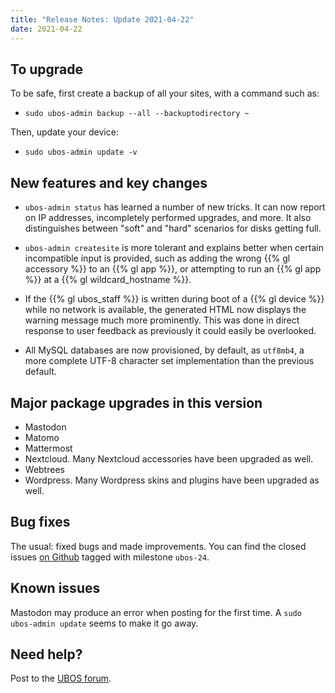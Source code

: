 ```yaml
---
title: "Release Notes: Update 2021-04-22"
date: 2021-04-22
---
```


## To upgrade

To be safe, first create a backup of all your sites, with a command such as:

* ``sudo ubos-admin backup --all --backuptodirectory ~``

Then, update your device:

* ``sudo ubos-admin update -v``

## New features and key changes

* `ubos-admin status` has learned a number of new tricks. It can now report on
  IP addresses, incompletely performed upgrades, and more. It also
  distinguishes between "soft" and "hard" scenarios for disks getting full.

* `ubos-admin createsite` is more tolerant and explains better when certain
  incompatible input is provided, such as adding the wrong {{% gl accessory %}}
  to an {{% gl app %}}, or attempting to run an {{% gl app %}} at a
  {{% gl wildcard_hostname %}}.

* If the {{% gl ubos_staff %}} is written during boot of a {{% gl device %}}
  while no network is available, the generated HTML now displays the warning message
  much more prominently. This was done in direct response to user feedback as
  previously it could easily be overlooked.

* All MySQL databases are now provisioned, by default, as ``utf8mb4``, a more complete
  UTF-8 character set implementation than the previous default.


## Major package upgrades in this version

* Mastodon
* Matomo
* Mattermost
* Nextcloud. Many Nextcloud accessories have been upgraded as well.
* Webtrees
* Wordpress. Many Wordpress skins and plugins have been upgraded as well.

## Bug fixes

The usual: fixed bugs and made improvements. You can find the closed issues
[on Github](https://github.com/uboslinux/) tagged with milestone ``ubos-24``.

## Known issues

Mastodon may produce an error when posting for the first time. A
``sudo ubos-admin update`` seems to make it go away.

## Need help?

Post to the [UBOS forum](https://forum.ubos.net/).

